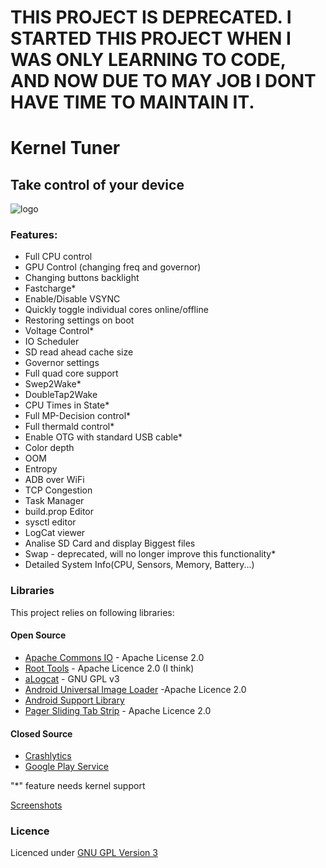 # THIS PROJECT IS DEPRECATED. I STARTED THIS PROJECT WHEN I WAS ONLY LEARNING TO CODE, AND NOW DUE TO MAY JOB I DONT HAVE TIME TO MAINTAIN IT. 

#  Kernel Tuner 
## Take control of your device

![logo](https://raw.githubusercontent.com/pedja1/Kernel-Tuner/master/dsgn/Kernel%20Tuner-feature-graphic.png)
### Features:

* Full CPU control
* GPU Control (changing freq and governor)
* Changing buttons backlight
* Fastcharge*
* Enable/Disable VSYNC
* Quickly toggle individual cores online/offline
* Restoring settings on boot
* Voltage Control*
* IO Scheduler
* SD read ahead cache size
* Governor settings
* Full quad core support
* Swep2Wake*
* DoubleTap2Wake
* CPU Times in State*
* Full MP-Decision control*
* Full thermald control*
* Enable OTG with standard USB cable*
* Color depth
* OOM
* Entropy
* ADB over WiFi
* TCP Congestion
* Task Manager
* build.prop Editor
* sysctl editor
* LogCat viewer
* Analise SD Card and display Biggest files
* Swap - deprecated, will no longer improve this functionality*
* Detailed System Info(CPU, Sensors, Memory, Battery...)

### Libraries

This project relies on following libraries: 

#### Open Source
* [Apache Commons IO](http://commons.apache.org/proper/commons-io/) - Apache License 2.0
* [Root Tools](https://github.com/Stericson/RootTools) - Apache Licence 2.0 (I think)
* [aLogcat](http://code.google.com/p/alogcat/) - GNU GPL v3
* [Android Universal Image Loader](https://github.com/nostra13/Android-Universal-Image-Loader) -Apache Licence 2.0
* [Android Support Library](http://developer.android.com/tools/support-library/index.html)
* [Pager Sliding Tab Strip](https://github.com/jpardogo/PagerSlidingTabStrip) - Apache Licence 2.0

#### Closed Source  
* [Crashlytics](crashlytics.com)
* [Google Play Service](https://developer.android.com/google/play-services/index.html)

"*"  feature needs kernel support

[Screenshots](http://kerneltuner.pedjaapps.in.rs/screenshots/)

### Licence

Licenced under [GNU GPL Version 3](https://github.com/pedja1/Kernel-Tuner/blob/master/LICENSE)
